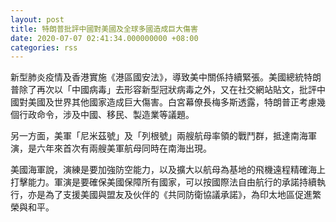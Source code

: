 ```yaml
---
layout: post
title: 特朗普批評中國對美國及全球多國造成巨大傷害
date: 2020-07-07 02:41:34.000000000 +08:00
categories: rss
---
```


新型肺炎疫情及香港實施《港區國安法》，導致美中關係持續緊張。美國總統特朗普除了再次以「中國病毒」去形容新型冠狀病毒之外，又在社交網站貼文，批評中國對美國及世界其他國家造成巨大傷害。白宮幕僚長梅多斯透露，特朗普正考慮幾個行政命令，涉及中國、移民、製造業等議題。

另一方面，美軍「尼米茲號」及「列根號」兩艘航母率領的戰鬥群，抵達南海軍演，是六年來首次有兩艘美軍航母同時在南海出現。

美國海軍說，演練是要加強防空能力，以及擴大以航母為基地的飛機遠程精確海上打擊能力。軍演是要確保美國保障所有國家，可以按國際法自由航行的承諾持續執行，亦是為了支援美國與盟友及伙伴的《共同防衛協議承諾》，為印太地區促進繁榮與和平。
